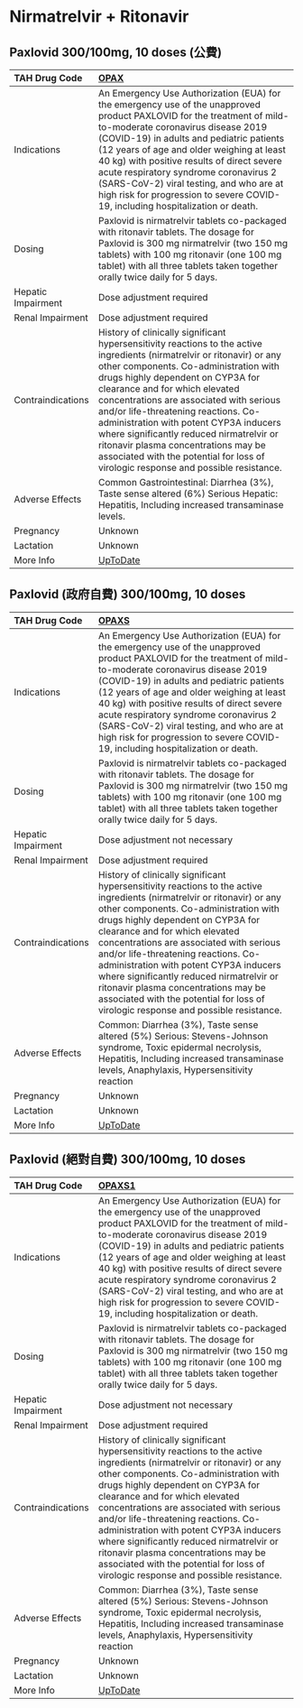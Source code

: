 # Nirmatrelvir + Ritonavir

## Paxlovid 300/100mg, 10 doses (公費)

| TAH Drug Code      | [OPAX](https://www.tahsda.org.tw/drugs/hissearch.php?drug_code=OPAX)                                                                                                                                                                                                                                                                                                                                                                                                                                                                        |
|:-------------------|:--------------------------------------------------------------------------------------------------------------------------------------------------------------------------------------------------------------------------------------------------------------------------------------------------------------------------------------------------------------------------------------------------------------------------------------------------------------------------------------------------------------------------------------------|
| Indications        | An Emergency Use Authorization (EUA) for the emergency use of the unapproved product PAXLOVID for the treatment of mild-to-moderate coronavirus disease 2019 (COVID-19) in adults and pediatric patients (12 years of age and older weighing at least 40 kg) with positive results of direct severe acute respiratory syndrome coronavirus 2 (SARS-CoV-2) viral testing, and who are at high risk for progression to severe COVID-19, including hospitalization or death.                                                                   |
| Dosing             | Paxlovid is nirmatrelvir tablets co-packaged with ritonavir tablets. The dosage for Paxlovid is 300 mg nirmatrelvir (two 150 mg tablets) with 100 mg ritonavir (one 100 mg tablet) with all three tablets taken together orally twice daily for 5 days.                                                                                                                                                                                                                                                                                     |
| Hepatic Impairment | Dose adjustment required                                                                                                                                                                                                                                                                                                                                                                                                                                                                                                                    |
| Renal Impairment   | Dose adjustment required                                                                                                                                                                                                                                                                                                                                                                                                                                                                                                                    |
| Contraindications  | History of clinically significant hypersensitivity reactions to the active ingredients (nirmatrelvir or ritonavir) or any other components. Co-administration with drugs highly dependent on CYP3A for clearance and for which elevated concentrations are associated with serious and/or life-threatening reactions. Co-administration with potent CYP3A inducers where significantly reduced nirmatrelvir or ritonavir plasma concentrations may be associated with the potential for loss of virologic response and possible resistance. |
| Adverse Effects    | Common Gastrointestinal: Diarrhea (3%), Taste sense altered (6%) Serious Hepatic: Hepatitis, Including increased transaminase levels.                                                                                                                                                                                                                                                                                                                                                                                                       |
| Pregnancy          | Unknown                                                                                                                                                                                                                                                                                                                                                                                                                                                                                                                                     |
| Lactation          | Unknown                                                                                                                                                                                                                                                                                                                                                                                                                                                                                                                                     |
| More Info          | [UpToDate](https://www.uptodate.com/contents/nirmatrelvir-and-ritonavir-drug-information)                                                                                                                                                                                                                                                                                                                                                                                                                                                   |

## Paxlovid (政府自費) 300/100mg, 10 doses

| TAH Drug Code      | [OPAXS](https://www.tahsda.org.tw/drugs/hissearch.php?drug_code=OPAXS)                                                                                                                                                                                                                                                                                                                                                                                                                                                                      |
|:-------------------|:--------------------------------------------------------------------------------------------------------------------------------------------------------------------------------------------------------------------------------------------------------------------------------------------------------------------------------------------------------------------------------------------------------------------------------------------------------------------------------------------------------------------------------------------|
| Indications        | An Emergency Use Authorization (EUA) for the emergency use of the unapproved product PAXLOVID for the treatment of mild-to-moderate coronavirus disease 2019 (COVID-19) in adults and pediatric patients (12 years of age and older weighing at least 40 kg) with positive results of direct severe acute respiratory syndrome coronavirus 2 (SARS-CoV-2) viral testing, and who are at high risk for progression to severe COVID-19, including hospitalization or death.                                                                   |
| Dosing             | Paxlovid is nirmatrelvir tablets co-packaged with ritonavir tablets. The dosage for Paxlovid is 300 mg nirmatrelvir (two 150 mg tablets) with 100 mg ritonavir (one 100 mg tablet) with all three tablets taken together orally twice daily for 5 days.                                                                                                                                                                                                                                                                                     |
| Hepatic Impairment | Dose adjustment not necessary                                                                                                                                                                                                                                                                                                                                                                                                                                                                                                               |
| Renal Impairment   | Dose adjustment required                                                                                                                                                                                                                                                                                                                                                                                                                                                                                                                    |
| Contraindications  | History of clinically significant hypersensitivity reactions to the active ingredients (nirmatrelvir or ritonavir) or any other components. Co-administration with drugs highly dependent on CYP3A for clearance and for which elevated concentrations are associated with serious and/or life-threatening reactions. Co-administration with potent CYP3A inducers where significantly reduced nirmatrelvir or ritonavir plasma concentrations may be associated with the potential for loss of virologic response and possible resistance. |
| Adverse Effects    | Common: Diarrhea (3%), Taste sense altered (5%) Serious: Stevens-Johnson syndrome, Toxic epidermal necrolysis, Hepatitis, Including increased transaminase levels, Anaphylaxis, Hypersensitivity reaction                                                                                                                                                                                                                                                                                                                                   |
| Pregnancy          | Unknown                                                                                                                                                                                                                                                                                                                                                                                                                                                                                                                                     |
| Lactation          | Unknown                                                                                                                                                                                                                                                                                                                                                                                                                                                                                                                                     |
| More Info          | [UpToDate](https://www.uptodate.com/contents/nirmatrelvir-and-ritonavir-drug-information)                                                                                                                                                                                                                                                                                                                                                                                                                                                   |

## Paxlovid (絕對自費) 300/100mg, 10 doses

| TAH Drug Code      | [OPAXS1](https://www.tahsda.org.tw/drugs/hissearch.php?drug_code=OPAXS1)                                                                                                                                                                                                                                                                                                                                                                                                                                                                    |
|:-------------------|:--------------------------------------------------------------------------------------------------------------------------------------------------------------------------------------------------------------------------------------------------------------------------------------------------------------------------------------------------------------------------------------------------------------------------------------------------------------------------------------------------------------------------------------------|
| Indications        | An Emergency Use Authorization (EUA) for the emergency use of the unapproved product PAXLOVID for the treatment of mild-to-moderate coronavirus disease 2019 (COVID-19) in adults and pediatric patients (12 years of age and older weighing at least 40 kg) with positive results of direct severe acute respiratory syndrome coronavirus 2 (SARS-CoV-2) viral testing, and who are at high risk for progression to severe COVID-19, including hospitalization or death.                                                                   |
| Dosing             | Paxlovid is nirmatrelvir tablets co-packaged with ritonavir tablets. The dosage for Paxlovid is 300 mg nirmatrelvir (two 150 mg tablets) with 100 mg ritonavir (one 100 mg tablet) with all three tablets taken together orally twice daily for 5 days.                                                                                                                                                                                                                                                                                     |
| Hepatic Impairment | Dose adjustment not necessary                                                                                                                                                                                                                                                                                                                                                                                                                                                                                                               |
| Renal Impairment   | Dose adjustment required                                                                                                                                                                                                                                                                                                                                                                                                                                                                                                                    |
| Contraindications  | History of clinically significant hypersensitivity reactions to the active ingredients (nirmatrelvir or ritonavir) or any other components. Co-administration with drugs highly dependent on CYP3A for clearance and for which elevated concentrations are associated with serious and/or life-threatening reactions. Co-administration with potent CYP3A inducers where significantly reduced nirmatrelvir or ritonavir plasma concentrations may be associated with the potential for loss of virologic response and possible resistance. |
| Adverse Effects    | Common: Diarrhea (3%), Taste sense altered (5%) Serious: Stevens-Johnson syndrome, Toxic epidermal necrolysis, Hepatitis, Including increased transaminase levels, Anaphylaxis, Hypersensitivity reaction                                                                                                                                                                                                                                                                                                                                   |
| Pregnancy          | Unknown                                                                                                                                                                                                                                                                                                                                                                                                                                                                                                                                     |
| Lactation          | Unknown                                                                                                                                                                                                                                                                                                                                                                                                                                                                                                                                     |
| More Info          | [UpToDate](https://www.uptodate.com/contents/nirmatrelvir-and-ritonavir-drug-information)                                                                                                                                                                                                                                                                                                                                                                                                                                                   |

